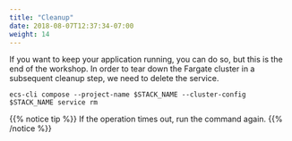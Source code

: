 ```yaml
---
title: "Cleanup"
date: 2018-08-07T12:37:34-07:00
weight: 14
---
```


If you want to keep your application running, you can do so, but this is the end of the workshop. In order to tear down the
Fargate cluster in a subsequent cleanup step, we need to delete the service.

```
ecs-cli compose --project-name $STACK_NAME --cluster-config $STACK_NAME service rm
```

{{% notice tip %}}
If the operation times out, run the command again.
{{% /notice %}}


